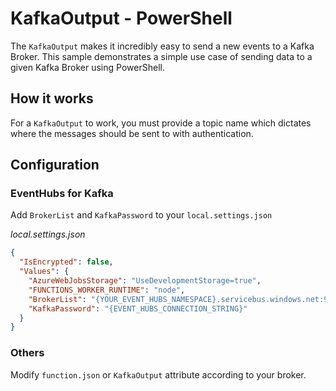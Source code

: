 # KafkaOutput - PowerShell

The `KafkaOutput` makes it incredibly easy to send a new events to a Kafka Broker. This sample demonstrates a simple use case of sending data to a given Kafka Broker using PowerShell.

## How it works

For a `KafkaOutput` to work, you must provide a topic name which dictates where the messages should be sent to with authentication.

## Configuration

### EventHubs for Kafka

Add `BrokerList` and `KafkaPassword` to your `local.settings.json`

_local.settings.json_

```json
{
  "IsEncrypted": false,
  "Values": {
    "AzureWebJobsStorage": "UseDevelopmentStorage=true",
    "FUNCTIONS_WORKER_RUNTIME": "node",
    "BrokerList": "{YOUR_EVENT_HUBS_NAMESPACE}.servicebus.windows.net:9093",
    "KafkaPassword": "{EVENT_HUBS_CONNECTION_STRING}"
  }
}
```

### Others

Modify `function.json` or `KafkaOutput` attribute according to your broker.